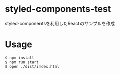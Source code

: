 # styled-components-test
styled-componentsを利用したReactのサンプルを作成

# Usage
```
$ npm install
$ npm run start
$ open ./dist/index.html
```
